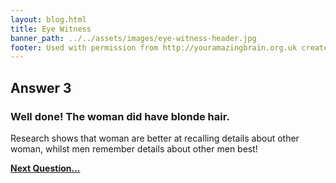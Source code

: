 ```yaml
---
layout: blog.html
title: Eye Witness
banner_path: ../../assets/images/eye-witness-header.jpg
footer: Used with permission from http://youramazingbrain.org.uk created by At-Bristol Science centre
---
```

## Answer 3

### Well done! The woman did have blonde hair.

Research shows that woman are better at recalling details about other woman, whilst men remember details about other men best!

[**Next Question...**](page10)

